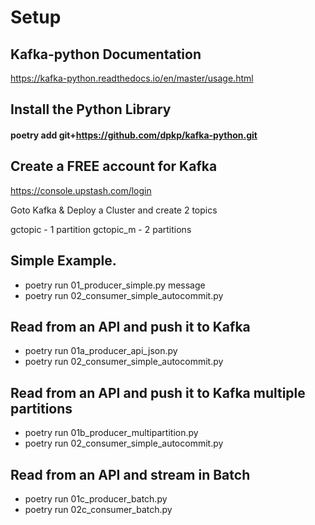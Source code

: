 # Setup

## Kafka-python Documentation 

https://kafka-python.readthedocs.io/en/master/usage.html

## Install the Python Library

#### poetry add git+https://github.com/dpkp/kafka-python.git

## Create a FREE account for Kafka

https://console.upstash.com/login

Goto Kafka & Deploy a Cluster and create 2 topics

gctopic - 1 partition
gctopic_m - 2 partitions

## Simple Example.

- poetry run 01_producer_simple.py message
- poetry run 02_consumer_simple_autocommit.py

## Read from an API and push it to Kafka

- poetry run 01a_producer_api_json.py
- poetry run 02_consumer_simple_autocommit.py

## Read from an API and push it to Kafka multiple partitions

- poetry run 01b_producer_multipartition.py
- poetry run 02_consumer_simple_autocommit.py

## Read from an API and stream in Batch

- poetry run 01c_producer_batch.py
- poetry run 02c_consumer_batch.py